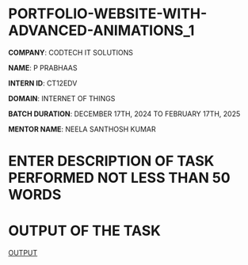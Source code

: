 # PORTFOLIO-WEBSITE-WITH-ADVANCED-ANIMATIONS_1

**COMPANY**:  CODTECH IT SOLUTIONS

**NAME**: P PRABHAAS

**INTERN ID**: CT12EDV

**DOMAIN**: INTERNET OF THINGS

**BATCH DURATION**: DECEMBER 17TH, 2024 TO FEBRUARY 17TH, 2025

**MENTOR NAME**: NEELA SANTHOSH KUMAR

# ENTER DESCRIPTION OF TASK PERFORMED NOT LESS THAN 50 WORDS


# OUTPUT OF THE TASK

[OUTPUT](https://github.com/user-attachments/files/18276901/task2.docx)
